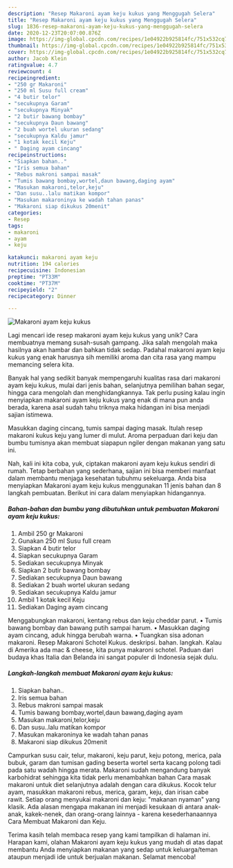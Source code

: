 ```yaml
---
description: "Resep Makaroni ayam keju kukus yang Menggugah Selera"
title: "Resep Makaroni ayam keju kukus yang Menggugah Selera"
slug: 1836-resep-makaroni-ayam-keju-kukus-yang-menggugah-selera
date: 2020-12-23T20:07:00.876Z
image: https://img-global.cpcdn.com/recipes/1e04922b925814fc/751x532cq70/makaroni-ayam-keju-kukus-foto-resep-utama.jpg
thumbnail: https://img-global.cpcdn.com/recipes/1e04922b925814fc/751x532cq70/makaroni-ayam-keju-kukus-foto-resep-utama.jpg
cover: https://img-global.cpcdn.com/recipes/1e04922b925814fc/751x532cq70/makaroni-ayam-keju-kukus-foto-resep-utama.jpg
author: Jacob Klein
ratingvalue: 4.7
reviewcount: 4
recipeingredient:
- "250 gr Makaroni"
- "250 ml Susu full cream"
- "4 butir telor"
- "secukupnya Garam"
- "secukupnya Minyak"
- "2 butir bawang bombay"
- "secukupnya Daun bawang"
- "2 buah wortel ukuran sedang"
- "secukupnya Kaldu jamur"
- "1 kotak kecil Keju"
- " Daging ayam cincang"
recipeinstructions:
- "Siapkan bahan.."
- "Iris semua bahan"
- "Rebus makroni sampai masak"
- "Tumis bawang bombay,wortel,daun bawang,daging ayam"
- "Masukan makaroni,telor,keju"
- "Dan susu..lalu matikan kompor"
- "Masukan makaroninya ke wadah tahan panas"
- "Makaroni siap dikukus 20menit"
categories:
- Resep
tags:
- makaroni
- ayam
- keju

katakunci: makaroni ayam keju 
nutrition: 194 calories
recipecuisine: Indonesian
preptime: "PT33M"
cooktime: "PT37M"
recipeyield: "2"
recipecategory: Dinner

---
```



![Makaroni ayam keju kukus](https://img-global.cpcdn.com/recipes/1e04922b925814fc/751x532cq70/makaroni-ayam-keju-kukus-foto-resep-utama.jpg)

Lagi mencari ide resep makaroni ayam keju kukus yang unik? Cara membuatnya memang susah-susah gampang. Jika salah mengolah maka hasilnya akan hambar dan bahkan tidak sedap. Padahal makaroni ayam keju kukus yang enak harusnya sih memiliki aroma dan cita rasa yang mampu memancing selera kita.

Banyak hal yang sedikit banyak mempengaruhi kualitas rasa dari makaroni ayam keju kukus, mulai dari jenis bahan, selanjutnya pemilihan bahan segar, hingga cara mengolah dan menghidangkannya. Tak perlu pusing kalau ingin menyiapkan makaroni ayam keju kukus yang enak di mana pun anda berada, karena asal sudah tahu triknya maka hidangan ini bisa menjadi sajian istimewa.

Masukkan daging cincang, tumis sampai daging masak. Itulah resep makaroni kukus keju yang lumer di mulut. Aroma perpaduan dari keju dan bumbu tumisnya akan membuat siapapun ngiler dengan makanan yang satu ini.


Nah, kali ini kita coba, yuk, ciptakan makaroni ayam keju kukus sendiri di rumah. Tetap berbahan yang sederhana, sajian ini bisa memberi manfaat dalam membantu menjaga kesehatan tubuhmu sekeluarga. Anda bisa menyiapkan Makaroni ayam keju kukus menggunakan 11 jenis bahan dan 8 langkah pembuatan. Berikut ini cara dalam menyiapkan hidangannya.

<!--inarticleads1-->

##### Bahan-bahan dan bumbu yang dibutuhkan untuk pembuatan Makaroni ayam keju kukus:

1. Ambil 250 gr Makaroni
1. Gunakan 250 ml Susu full cream
1. Siapkan 4 butir telor
1. Siapkan secukupnya Garam
1. Sediakan secukupnya Minyak
1. Siapkan 2 butir bawang bombay
1. Sediakan secukupnya Daun bawang
1. Sediakan 2 buah wortel ukuran sedang
1. Sediakan secukupnya Kaldu jamur
1. Ambil 1 kotak kecil Keju
1. Sediakan  Daging ayam cincang


Menggabungkan makaroni, kentang rebus dan keju cheddar parut. • Tumis bawang bombay dan bawang putih sampai harum. • Masukkan daging ayam cincang, aduk hingga berubah warna. • Tuangkan sisa adonan makaroni. Resep Makaroni Schotel Kukus. deskripsi. bahan. langkah. Kalau di Amerika ada mac &amp; cheese, kita punya makaroni schotel. Paduan dari budaya khas Italia dan Belanda ini sangat populer di Indonesia sejak dulu. 

<!--inarticleads2-->

##### Langkah-langkah membuat Makaroni ayam keju kukus:

1. Siapkan bahan..
1. Iris semua bahan
1. Rebus makroni sampai masak
1. Tumis bawang bombay,wortel,daun bawang,daging ayam
1. Masukan makaroni,telor,keju
1. Dan susu..lalu matikan kompor
1. Masukan makaroninya ke wadah tahan panas
1. Makaroni siap dikukus 20menit


Campurkan susu cair, telur, makaroni, keju parut, keju potong, merica, pala bubuk, garam dan tumisan gading beserta wortel serta kacang polong tadi pada satu wadah hingga merata. Makaroni sudah mengandung banyak karbohidrat sehingga kita tidak perlu menambahkan bahan Cara masak makaroni untuk diet selanjutnya adalah dengan cara dikukus. Kocok telur ayam, masukkan makaroni rebus, merica, garam, keju, dan irisan cabe rawit. Setiap orang menyukai makaroni dan keju: &#34;makanan nyaman&#34; yang klasik. Ada alasan mengapa makanan ini menjadi kesukaan di antara anak-anak, kakek-nenek, dan orang-orang lainnya - karena kesederhanaannya Cara Membuat Makaroni dan Keju. 

Terima kasih telah membaca resep yang kami tampilkan di halaman ini. Harapan kami, olahan Makaroni ayam keju kukus yang mudah di atas dapat membantu Anda menyiapkan makanan yang sedap untuk keluarga/teman ataupun menjadi ide untuk berjualan makanan. Selamat mencoba!
